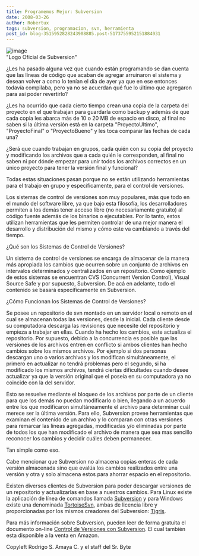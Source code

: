 ```yaml
---
title: Programemos Mejor: Subversion
date: 2008-03-26
author: Robertux
tags: subversion, programacion, svn, herramienta
post_id: blog-3515952828243908885.post-5173755952151884031
---
```


![image](https://bp0.blogger.com/_jH77WNrMVRA/R-qoq_a907I/AAAAAAAAAw0/r4Ho663evOs/s320/subversion_logo_hor-468x64.png)    
"Logo Oficial de
Subversion"

¿Les ha pasado alguna vez que cuando están programando se dan cuenta que las líneas de código que acaban de agregar arruinaron el sistema y desean volver a como lo tenían el día de ayer ya que en ese entonces todavía compilaba, pero ya no se acuerdan qué fue lo último que agregaron para así poder revertirlo?

¿Les ha ocurrido que cada cierto tiempo crean una copia de la carpeta del proyecto en el que trabajan para guardarla como backup y además de que cada copia les abarca más de 10 o 20 MB de espacio en disco, al final no saben si la última versión está en la carpeta "ProyectoUltimo", "ProyectoFinal" o "ProyectoBueno" y les toca comparar las fechas de cada una?

¿Será que cuando trabajan en grupos, cada quién con su copia del proyecto y modificando los archivos que a cada quién le corresponden, al final no saben ni por dónde empezar para unir todos los archivos correctos en un único proyecto para tener la versión final y funcional?

Todas estas situaciones pasan porque no se están utilizando herramientas para el trabajo en grupo y específicamente, para el control de versiones.

Los sistemas de control de versiones son muy populares, más que todo en el mundo del software libre, ya que bajo esta filosofía, los desarrolladores permiten a los demás tener acceso libre (no necesariamente gratuito) al código fuente además de los binarios o ejecutables. Por lo tanto, estos utilizan herramientas que les permiten controlar de una mejor manera el desarrollo y distribución del mismo y cómo este va cambiando a través del tiempo.

¿Qué son los Sistemas de Control de Versiones?

Un sistema de control de versiones se encarga de almacenar de la manera más apropiada los cambios que ocurren sobre un conjunto de archivos en intervalos determinados y centralizados en un repositorio. Como ejemplo de estos sistemas se encuentran CVS (Concurrent Version Control), Visual Source Safe y por supuesto, Subversion. De acá en adelante, todo el contenido se basará específicamente en Subversion.

¿Cómo Funcionan los Sistemas de Control de Versiones?

Se posee un repositorio de svn montado en un servidor local o remoto en el cual se almacenan todas las versiones, desde la inicial. Cada cliente desde su computadora descarga las revisiones que necesite del repositorio y empieza a trabajar en ellas. Cuando ha hecho los cambios, este actualiza el repositorio. Por supuesto, debido a la concurrencia es posible que las versiones de los archivos entren en conflicto si ambos clientes han hecho cambios sobre los mismos archivos. Por ejemplo si dos personas descargan uno o varios archivos y los modifican simultáneamente, el primero en actualizar no tendrá problemas pero el segundo, si ha modificado los mismos archivos, tendrá ciertas dificultades cuando desee actualizar ya que la versión original que el poseía en su computadora ya no coincide con la del servidor.

Esto se resuelve mediante el bloqueo de los archivos por parte de un cliente para que los demás no puedan modificarlo o bien, llegando a un acuerdo entre los que modificaron simultáneamente el archivo para determinar cuál merece ser la última versión. Para ello, Subversion provee herramientas que examinan el contenido de un archivo y lo comparan con otras versiones para remarcar las líneas agregadas, modificadas y/o eliminadas por parte de todos los que han modificado el archivo de manera que sea mas sencillo reconocer los cambios y decidir cuáles deben permanecer.

Tan simple como eso.

Cabe mencionar que Subversion no almacena copias enteras de cada versión almacenada sino que evalúa los cambios realizados entre una versión y otra y solo almacena estos para ahorrar espacio en el repositorio.

Existen diversos clientes de Subversion para poder descargar versiones de un repositorio y actualizarlas en base a nuestros cambios. Para Linux existe la aplicación de línea de comandos llamada [Subversion](https://packages.debian.org/subversion) y para Windows existe una denominada [TortoiseSvn](https://tortoisesvn.tigris.org/), ambas de licencia libre y proporcionadas por los mismos creadores del Subversion: [Tigris](https://www.tigris.org/).

Para más información sobre Subversion, pueden leer de forma gratuita el documento on-line [Control de Versiones con Subversion](https://svnbook.red-bean.com/). El cual también esta disponible a la venta en Amazon.

Copyleft Rodrigo S. Amaya C. y el staff del Sr. Byte